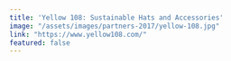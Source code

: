 ```yaml
---
title: 'Yellow 108: Sustainable Hats and Accessories'
image: "/assets/images/partners-2017/yellow-108.jpg"
link: "https://www.yellow108.com/"
featured: false
---
```

